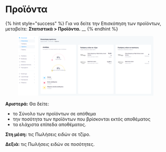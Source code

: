# Προϊόντα

{% hint style="success" %}
Για να δείτε την Επισκόπηση των προϊόντων, μεταβείτε: **Στατιστικά > Προϊόντα.** __&#x20;
{% endhint %}

<figure><img src="../.gitbook/assets/ScreenHunter 52 (1).png" alt=""><figcaption></figcaption></figure>

**Αριστερά:** Θα δείτε:

* το Σύνολο των προϊόντων σε απόθεμα
* την ποσότητα των προϊόντων που βρίσκονται εκτός αποθέματος&#x20;
* τα ελάχιστα επίπεδα αποθέματος.&#x20;

**Στη μέση:** τις Πωλήσεις ειδών σε τζίρο.

**Δεξιά:** τις Πωλήσεις ειδών σε ποσότητες.




